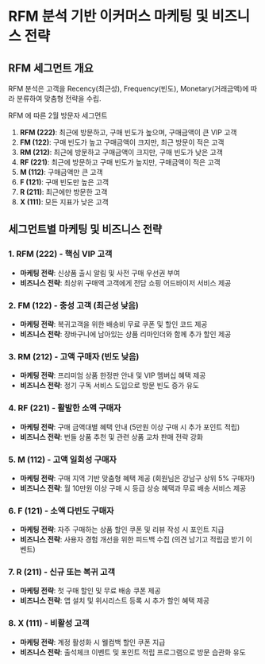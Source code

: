 # RFM 분석 기반 이커머스 마케팅 및 비즈니스 전략

## RFM 세그먼트 개요

RFM 분석은 고객을 Recency(최근성), Frequency(빈도), 
Monetary(거래금액)에 따라 분류하여 맞춤형 전략을 수립. 

RFM 에 따른 2월 방문자 세그먼트

1. **RFM (222)**: 최근에 방문하고, 구매 빈도가 높으며, 구매금액이 큰 VIP 고객
2. **FM (122)**: 구매 빈도가 높고 구매금액이 크지만, 최근 방문이 적은 고객
3. **RM (212)**: 최근에 방문하고 구매금액이 크지만, 구매 빈도가 낮은 고객
4. **RF (221)**: 최근에 방문하고 구매 빈도가 높지만, 구매금액이 적은 고객
5. **M (112)**: 구매금액만 큰 고객
6. **F (121)**: 구매 빈도만 높은 고객
7. **R (211)**: 최근에만 방문한 고객
8. **X (111)**: 모든 지표가 낮은 고객

## 세그먼트별 마케팅 및 비즈니스 전략

### 1. RFM (222) - 핵심 VIP 고객
- **마케팅 전략**: 신상품 출시 알림 및 사전 구매 우선권 부여
- **비즈니스 전략**: 최상위 구매액 고객에게 전담 쇼핑 어드바이저 서비스 제공

### 2. FM (122) - 충성 고객 (최근성 낮음)
- **마케팅 전략**: 복귀고객을 위한 배송비 무료 쿠폰 및 할인 코드 제공
- **비즈니스 전략**: 장바구니에 남아있는 상품 리마인더와 함께 추가 할인 제공

### 3. RM (212) - 고액 구매자 (빈도 낮음)
- **마케팅 전략**: 프리미엄 상품 한정판 안내 및 VIP 멤버십 혜택 제공
- **비즈니스 전략**: 정기 구독 서비스 도입으로 방문 빈도 증가 유도

### 4. RF (221) - 활발한 소액 구매자
- **마케팅 전략**: 구매 금액대별 혜택 안내 (5만원 이상 구매 시 추가 포인트 적립)
- **비즈니스 전략**: 번들 상품 추천 및 관련 상품 교차 판매 전략 강화

### 5. M (112) - 고액 일회성 구매자
- **마케팅 전략**: 구매 지역 기반 맞춤형 혜택 제공 (회원님은 강남구 상위 5% 구매자!)
- **비즈니스 전략**: 월 10만원 이상 구매 시 등급 상승 혜택과 무료 배송 서비스 제공

### 6. F (121) - 소액 다빈도 구매자
- **마케팅 전략**: 자주 구매하는 상품 할인 쿠폰 및 리뷰 작성 시 포인트 지급
- **비즈니스 전략**: 사용자 경험 개선을 위한 피드백 수집 (의견 남기고 적립금 받기 이벤트)

### 7. R (211) - 신규 또는 복귀 고객
- **마케팅 전략**: 첫 구매 할인 및 무료 배송 쿠폰 제공
- **비즈니스 전략**: 앱 설치 및 위시리스트 등록 시 추가 할인 혜택 제공
  
### 8. X (111) - 비활성 고객
- **마케팅 전략**: 계정 활성화 시 웰컴백 할인 쿠폰 지급
- **비즈니스 전략**: 출석체크 이벤트 및 포인트 적립 프로그램으로 방문 습관화 유도
